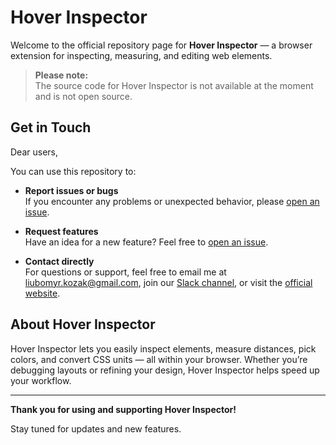 # Hover Inspector

Welcome to the official repository page for **Hover Inspector** — a browser extension for inspecting, measuring, and editing web elements.

> **Please note:**  
> The source code for Hover Inspector is not available at the moment and is not open source.

## Get in Touch

Dear users,

You can use this repository to:

- **Report issues or bugs**  
  If you encounter any problems or unexpected behavior, please [open an issue](https://github.com/liubomyr-kozak/hover-inspector/issues).

- **Request features**  
  Have an idea for a new feature? Feel free to [open an issue](https://github.com/liubomyr-kozak/hover-inspector/issues).

- **Contact directly**  
  For questions or support, feel free to email me at [liubomyr.kozak@gmail.com](mailto:liubomyr.kozak@gmail.com), join our [Slack channel](https://join.slack.com/t/browserextensionshq/shared_invite/zt-34o10eynr-Fof1vlJyx6PxpqjspCLKaw), or visit the [official website](https://liubomyr-kozak.github.io/hover-inspector/).

## About Hover Inspector

Hover Inspector lets you easily inspect elements, measure distances, pick colors, and convert CSS units — all within your browser. Whether you’re debugging layouts or refining your design, Hover Inspector helps speed up your workflow.

---

**Thank you for using and supporting Hover Inspector!**

Stay tuned for updates and new features.
